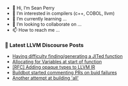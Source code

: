 - 👋 Hi, I’m Sean Perry
- 👀 I’m interested in compilers (c++, COBOL, llvm)
- 🌱 I’m currently learning ...
- 💞️ I’m looking to collaborate on ...
- 📫 How to reach me ...

<!---
s66perry/s66perry is a ✨ special ✨ repository because its `README.md` (this file) appears on your GitHub profile.
You can click the Preview link to take a look at your changes.
--->
### 📕 Latest LLVM Discourse Posts

<!-- DISCOURSE-LLVM:START -->
- [Having difficulty finding/generating a JITed function](https://discourse.llvm.org/t/having-difficulty-finding-generating-a-jited-function/80135#post_5)
- [Allocating for Variables at start of function](https://discourse.llvm.org/t/allocating-for-variables-at-start-of-function/80137#post_2)
- [[RFC] Adding opaque types to LLVM IR](https://discourse.llvm.org/t/rfc-adding-opaque-types-to-llvm-ir/65326?page=2#post_26)
- [Buildbot started commenting PRs on buid failures](https://discourse.llvm.org/t/buildbot-started-commenting-prs-on-buid-failures/79738#post_15)
- [Another attempt at building &#39;all&#39;](https://discourse.llvm.org/t/another-attempt-at-building-all/80144#post_1)
<!-- DISCOURSE-LLVM:END -->
